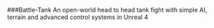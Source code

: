 ###Battle-Tank
An open-world head to head tank fight with simple AI, terrain and advanced control systems in Unreal 4

